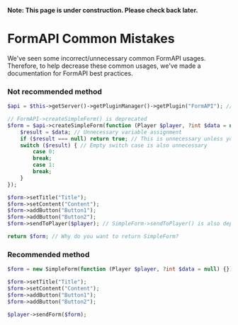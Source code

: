 **Note: This page is under construction. Please check back later.**

# FormAPI Common Mistakes

We've seen some incorrect/unnecessary common FormAPI usages. Therefore, to help decrease these common usages, we've made a documentation for FormAPI best practices.

### Not recommended method

```php
$api = $this->getServer()->getPluginManager()->getPlugin("FormAPI"); // You can just import the SimpleForm class

// FormAPI->createSimpleForm() is deprecated
$form = $api->createSimpleForm(function (Player $player, ?int $data = null) {
    $result = $data; // Unnecessary variable assignment
    if ($result === null) return true; // This is unnecessary unless you want to do something with X button
    switch ($result) { // Empty switch case is also unnecessary
        case 0:
        break;
        case 1:
        break;
    }
});

$form->setTitle("Title");
$form->setContent("Content");
$form->addButton("Button1");
$form->addButton("Button2");
$form->sendToPlayer($player); // SimpleForm->sendToPlayer() is also deprecated

return $form; // Why do you want to return SimpleForm?
```

### Recommended method

```php
$form = new SimpleForm(function (Player $player, ?int $data = null) {});

$form->setTitle("Title");
$form->setContent("Content");
$form->addButton("Button1");
$form->addButton("Button2");

$player->sendForm($form);
```
